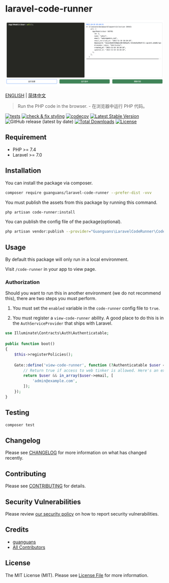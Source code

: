 # laravel-code-runner

![](docs/usage.png)

[ENGLISH](README.md) | [简体中文](README-zh_CN.md)

> Run the PHP code in the browser. - 在浏览器中运行 PHP 代码。

[![tests](https://github.com/guanguans/laravel-code-runner/actions/workflows/tests.yml/badge.svg)](https://github.com/guanguans/laravel-code-runner/actions/workflows/tests.yml)
[![check & fix styling](https://github.com/guanguans/laravel-code-runner/actions/workflows/php-cs-fixer.yml/badge.svg)](https://github.com/guanguans/laravel-code-runner/actions)
[![codecov](https://codecov.io/gh/guanguans/laravel-code-runner/branch/main/graph/badge.svg?token=URGFAWS6S4)](https://codecov.io/gh/guanguans/laravel-code-runner)
[![Latest Stable Version](https://poser.pugx.org/guanguans/laravel-code-runner/v)](//packagist.org/packages/guanguans/laravel-code-runner)
![GitHub release (latest by date)](https://img.shields.io/github/v/release/guanguans/laravel-code-runner)
[![Total Downloads](https://poser.pugx.org/guanguans/laravel-code-runner/downloads)](//packagist.org/packages/guanguans/laravel-code-runner)
[![License](https://poser.pugx.org/guanguans/laravel-code-runner/license)](//packagist.org/packages/guanguans/laravel-code-runner)

## Requirement

* PHP >= 7.4
* Laravel >= 7.0

## Installation

You can install the package via composer.

```bash
composer require guanguans/laravel-code-runner --prefer-dist -vvv
```

You must publish the assets from this package by running this command.

```bash
php artisan code-runner:install
```

You can publish the config file of the package(optional).

```bash
php artisan vendor:publish --provider="Guanguans\LaravelCodeRunner\CodeRunnerServiceProvider" --tag="code-runner-config"
```

## Usage

By default this package will only run in a local environment.

Visit `/code-runner` in your app to view page.

### Authorization

Should you want to run this in another environment (we do not recommend this), there are two steps you must perform.

1. You must set the `enabled` variable in the `code-runner` config file to `true`.

2. You must register a `view-code-runner` ability. A good place to do this is in the `AuthServiceProvider` that ships with Laravel.

```php
use Illuminate\Contracts\Auth\Authenticatable;

public function boot()
{
    $this->registerPolicies();

    Gate::define('view-code-runner', function (?Authenticatable $user = null) {
        // Return true if access to web tinker is allowed. Here's an example:
        return $user && in_array($user->email, [
            'admin@example.com',
        ]);
    });
}
```

## Testing

```bash
composer test
```

## Changelog

Please see [CHANGELOG](CHANGELOG.md) for more information on what has changed recently.

## Contributing

Please see [CONTRIBUTING](.github/CONTRIBUTING.md) for details.

## Security Vulnerabilities

Please review [our security policy](../../security/policy) on how to report security vulnerabilities.

## Credits

* [guanguans](https://github.com/guanguans)
* [All Contributors](../../contributors)

## License

The MIT License (MIT). Please see [License File](LICENSE) for more information.
